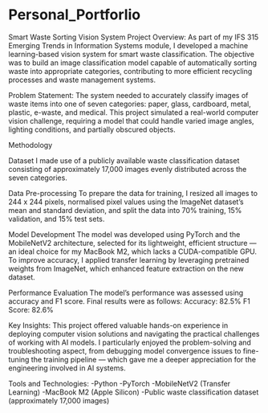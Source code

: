 # Personal_Portforlio
Smart Waste Sorting Vision System
Project Overview:
As part of my IFS 315 Emerging Trends in Information Systems module, I developed a machine learning-based vision system for smart waste classification. The objective was to build an image classification model capable of automatically sorting waste into appropriate categories, contributing to more efficient recycling processes and waste management systems.

Problem Statement:
The system needed to accurately classify images of waste items into one of seven categories: paper, glass, cardboard, metal, plastic, e-waste, and medical. This project simulated a real-world computer vision challenge, requiring a model that could handle varied image angles, lighting conditions, and partially obscured objects.

Methodology

Dataset
I made use of a publicly available waste classification dataset consisting of approximately 17,000 images evenly distributed across the seven categories.

Data Pre-processing
To prepare the data for training, I resized all images to 244 x 244 pixels, normalised pixel values using the ImageNet dataset’s mean and standard deviation, and split the data into 70% training, 15% validation, and 15% test sets.

Model Development
The model was developed using PyTorch and the MobileNetV2 architecture, selected for its lightweight, efficient structure — an ideal choice for my MacBook M2, which lacks a CUDA-compatible GPU. To improve accuracy, I applied transfer learning by leveraging pretrained weights from ImageNet, which enhanced feature extraction on the new dataset.

Performance Evaluation
The model’s performance was assessed using accuracy and F1 score. Final results were as follows:
Accuracy: 82.5%
F1 Score: 82.6%

Key Insights:
This project offered valuable hands-on experience in deploying computer vision solutions and navigating the practical challenges of working with AI models. I particularly enjoyed the problem-solving and troubleshooting aspect, from debugging model convergence issues to fine-tuning the training pipeline — which gave me a deeper appreciation for the engineering involved in AI systems.

Tools and Technologies:
-Python
-PyTorch
-MobileNetV2 (Transfer Learning)
-MacBook M2 (Apple Silicon)
-Public waste classification dataset (approximately 17,000 images)
